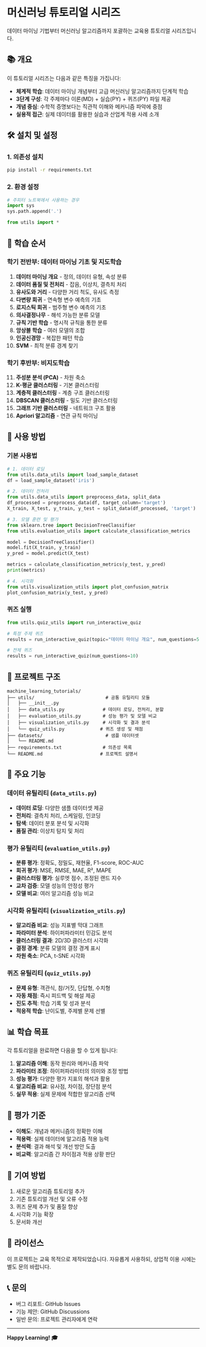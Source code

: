# 머신러닝 튜토리얼 시리즈

데이터 마이닝 기법부터 머신러닝 알고리즘까지 포괄하는 교육용 튜토리얼 시리즈입니다.

## 📚 개요

이 튜토리얼 시리즈는 다음과 같은 특징을 가집니다:

- **체계적 학습**: 데이터 마이닝 개념부터 고급 머신러닝 알고리즘까지 단계적 학습
- **3단계 구성**: 각 주제마다 이론(MD) + 실습(PY) + 퀴즈(PY) 파일 제공
- **개념 중심**: 수학적 증명보다는 직관적 이해와 메커니즘 파악에 중점
- **실용적 접근**: 실제 데이터를 활용한 실습과 산업계 적용 사례 소개

## 🛠️ 설치 및 설정

### 1. 의존성 설치

```bash
pip install -r requirements.txt
```

### 2. 환경 설정

```python
# 주피터 노트북에서 사용하는 경우
import sys
sys.path.append('.')

from utils import *
```

## 📖 학습 순서

### 학기 전반부: 데이터 마이닝 기초 및 지도학습

1. **데이터 마이닝 개요** - 정의, 데이터 유형, 속성 분류
2. **데이터 품질 및 전처리** - 잡음, 이상치, 결측치 처리
3. **유사도와 거리** - 다양한 거리 척도, 유사도 측정
4. **다변량 회귀** - 연속형 변수 예측의 기초
5. **로지스틱 회귀** - 범주형 변수 예측의 기초
6. **의사결정나무** - 해석 가능한 분류 모델
7. **규칙 기반 학습** - 명시적 규칙을 통한 분류
8. **앙상블 학습** - 여러 모델의 조합
9. **인공신경망** - 복잡한 패턴 학습
10. **SVM** - 최적 분류 경계 찾기

### 학기 후반부: 비지도학습

11. **주성분 분석 (PCA)** - 차원 축소
12. **K-평균 클러스터링** - 기본 클러스터링
13. **계층적 클러스터링** - 계층 구조 클러스터링
14. **DBSCAN 클러스터링** - 밀도 기반 클러스터링
15. **그래프 기반 클러스터링** - 네트워크 구조 활용
16. **Apriori 알고리즘** - 연관 규칙 마이닝

## 🚀 사용 방법

### 기본 사용법

```python
# 1. 데이터 로딩
from utils.data_utils import load_sample_dataset
df = load_sample_dataset('iris')

# 2. 데이터 전처리
from utils.data_utils import preprocess_data, split_data
df_processed = preprocess_data(df, target_column='target')
X_train, X_test, y_train, y_test = split_data(df_processed, 'target')

# 3. 모델 훈련 및 평가
from sklearn.tree import DecisionTreeClassifier
from utils.evaluation_utils import calculate_classification_metrics

model = DecisionTreeClassifier()
model.fit(X_train, y_train)
y_pred = model.predict(X_test)

metrics = calculate_classification_metrics(y_test, y_pred)
print(metrics)

# 4. 시각화
from utils.visualization_utils import plot_confusion_matrix
plot_confusion_matrix(y_test, y_pred)
```

### 퀴즈 실행

```python
from utils.quiz_utils import run_interactive_quiz

# 특정 주제 퀴즈
results = run_interactive_quiz(topic="데이터 마이닝 개요", num_questions=5)

# 전체 퀴즈
results = run_interactive_quiz(num_questions=10)
```

## 📁 프로젝트 구조

```
machine_learning_tutorials/
├── utils/                          # 공통 유틸리티 모듈
│   ├── __init__.py
│   ├── data_utils.py              # 데이터 로딩, 전처리, 분할
│   ├── evaluation_utils.py        # 성능 평가 및 모델 비교
│   ├── visualization_utils.py     # 시각화 및 결과 분석
│   └── quiz_utils.py             # 퀴즈 생성 및 채점
├── datasets/                       # 샘플 데이터셋
│   └── README.md
├── requirements.txt               # 의존성 목록
└── README.md                     # 프로젝트 설명서
```

## 🔧 주요 기능

### 데이터 유틸리티 (`data_utils.py`)

- **데이터 로딩**: 다양한 샘플 데이터셋 제공
- **전처리**: 결측치 처리, 스케일링, 인코딩
- **탐색**: 데이터 분포 분석 및 시각화
- **품질 관리**: 이상치 탐지 및 처리

### 평가 유틸리티 (`evaluation_utils.py`)

- **분류 평가**: 정확도, 정밀도, 재현율, F1-score, ROC-AUC
- **회귀 평가**: MSE, RMSE, MAE, R², MAPE
- **클러스터링 평가**: 실루엣 점수, 조정된 랜드 지수
- **교차 검증**: 모델 성능의 안정성 평가
- **모델 비교**: 여러 알고리즘 성능 비교

### 시각화 유틸리티 (`visualization_utils.py`)

- **알고리즘 비교**: 성능 지표별 막대 그래프
- **파라미터 분석**: 하이퍼파라미터 민감도 분석
- **클러스터링 결과**: 2D/3D 클러스터 시각화
- **결정 경계**: 분류 모델의 결정 경계 표시
- **차원 축소**: PCA, t-SNE 시각화

### 퀴즈 유틸리티 (`quiz_utils.py`)

- **문제 유형**: 객관식, 참/거짓, 단답형, 수치형
- **자동 채점**: 즉시 피드백 및 해설 제공
- **진도 추적**: 학습 기록 및 성과 분석
- **적응적 학습**: 난이도별, 주제별 문제 선별

## 📊 학습 목표

각 튜토리얼을 완료하면 다음을 할 수 있게 됩니다:

1. **알고리즘 이해**: 동작 원리와 메커니즘 파악
2. **파라미터 조정**: 하이퍼파라미터의 의미와 조정 방법
3. **성능 평가**: 다양한 평가 지표의 해석과 활용
4. **알고리즘 비교**: 유사점, 차이점, 장단점 분석
5. **실무 적용**: 실제 문제에 적합한 알고리즘 선택

## 🎯 평가 기준

- **이해도**: 개념과 메커니즘의 정확한 이해
- **적용력**: 실제 데이터에 알고리즘 적용 능력
- **분석력**: 결과 해석 및 개선 방안 도출
- **비교력**: 알고리즘 간 차이점과 적용 상황 판단

## 🤝 기여 방법

1. 새로운 알고리즘 튜토리얼 추가
2. 기존 튜토리얼 개선 및 오류 수정
3. 퀴즈 문제 추가 및 품질 향상
4. 시각화 기능 확장
5. 문서화 개선

## 📝 라이선스

이 프로젝트는 교육 목적으로 제작되었습니다. 자유롭게 사용하되, 상업적 이용 시에는 별도 문의 바랍니다.

## 📞 문의

- 버그 리포트: GitHub Issues
- 기능 제안: GitHub Discussions
- 일반 문의: 프로젝트 관리자에게 연락

---

**Happy Learning! 🎓**